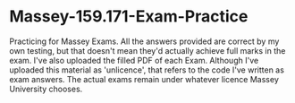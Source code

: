 # Massey-159.171-Exam-Practice
Practicing for Massey Exams. All the answers provided are correct by my own testing, but that doesn't mean they'd actually achieve full marks in the exam. 
I've also uploaded the filled PDF of each Exam.
Although I've uploaded this material as 'unlicence', that refers to the code I've written as exam answers. The actual exams remain under whatever licence Massey University chooses. 

